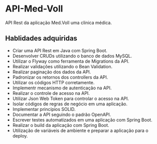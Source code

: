 # API-Med-Voll
API Rest da aplicação Med.Voll uma clinica médica.

## Hablidades adquiridas

* Criar uma API Rest em Java com Spring Boot.
* Desenvolver CRUDs utilizando o banco de dados MySQL.
* Utilizar o Flyway como ferramenta de Migrations da API.
* Realizar validações utilizando o Bean Validation.
* Realizar paginação dos dados da API.
* Padronizar os retornos dos controllers da API.
* Utilizar os códigos HTTP corretamente.
* Implementr mecanismo de autenticação na API.
* Realizar o controle de acesso na API.
* Utilizar Json Web Token para controlar o acesso na API.
* Isolar códigos de regras de negócio em uma aplicação.
* Implementar princípios SOLID.
* Documentar a API seguindo o padrão OpenAPI.
* Escrever testes automatizados em uma aplicação com Spring Boot.
* Realizar o build da aplicação com Spring Boot.
* Utilização de variáveis de ambiente e preparar a aplicação para o deploy.